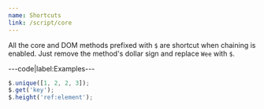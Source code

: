 ```yaml
---
name: Shortcuts
link: /script/core
---
```


All the core and DOM methods prefixed with `$` are shortcut when chaining is enabled. Just remove the method's dollar sign and replace `Wee` with `$`.

---code|label:Examples---

```javascript
$.unique([1, 2, 2, 3]);
$.get('key');
$.height('ref:element');
```